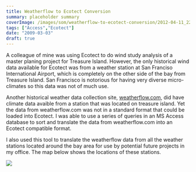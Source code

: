 ```yaml
---
title: Weatherflow to Ecotect Conversion
summary: placeholder summary
coverImage: /images/som/weatherflow-to-ecotect-conversion/2012-04-11_225457.png
tags: ["Access","Ecotect"]
date: "2009-03-03"
draft: true
---
```


A colleague of mine was using Ecotect to do wind study analysis of a master planing project for Treasure Island. However, the only historical wind data available for Ecotect was from a weather station at San Franciso International Airport, which is completely on the other side of the bay from Treasure Island. San Francisco is notorious for having very diverse micro-climates so this data was not of much use.

Another historical weather data collection site, [weatherflow.com](http://weatherflow.com), did have climate data avaible from a station that was located on treasure island. Yet the data from weatherflow.com was not in a standard format that could be loaded into Ecotect. I was able to use a series of queries in an MS Access database to sort and translate the data from weatherflow.com into an Ecotect compatible format.

I also used this tool to translate the weatherflow data from all the weather stations located around the bay area for use by potential future projects in my office. The map below shows the locations of these stations.

![](/images/som/weatherflow-to-ecotect-conversion/2012-04-11_225313.png)


